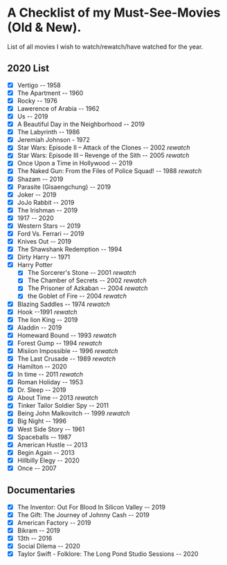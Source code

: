 # A Checklist of my Must-See-Movies (Old & New).

List of all movies I wish to watch/rewatch/have watched for the year.

## 2020 List
- [x] Vertigo -- 1958
- [x] The Apartment -- 1960
- [x] Rocky -- 1976
- [x] Lawerence of Arabia -- 1962
- [x] Us -- 2019
- [x] A Beautiful Day in the Neighborhood -- 2019
- [x] The Labyrinth -- 1986
- [x] Jeremiah Johnson - 1972
- [x] Star Wars: Episode II – Attack of the Clones -- 2002 *rewatch*
- [x] Star Wars: Episode III – Revenge of the Sith -- 2005 *rewatch*
- [x] Once Upon a Time in Hollywood -- 2019
- [x] The Naked Gun: From the Files of Police Squad! -- 1988 *rewatch*
- [x] Shazam -- 2019
- [x] Parasite (Gisaengchung) -- 2019
- [x] Joker -- 2019
- [x] JoJo Rabbit -- 2019
- [x] The Irishman -- 2019
- [x] 1917 -- 2020
- [x] Western Stars -- 2019
- [x] Ford Vs. Ferrari -- 2019
- [x] Knives Out -- 2019
- [x] The Shawshank Redemption -- 1994
- [x] Dirty Harry -- 1971
- [x] Harry Potter
  - [x] The Sorcerer's Stone -- 2001 *rewatch*
  - [x] The Chamber of Secrets -- 2002 *rewatch*
  - [x] The Prisoner of Azkaban -- 2004 *rewatch*
  - [x] the Goblet of Fire -- 2004 *rewatch*
- [x] Blazing Saddles -- 1974 *rewatch*
- [x] Hook --1991 *rewatch*
- [x] The lion King -- 2019
- [x] Aladdin -- 2019
- [x] Homeward Bound -- 1993 *rewatch*
- [x] Forest Gump -- 1994 *rewatch*
- [x] Misiion Impossible -- 1996 *rewatch*
- [x] The Last Crusade -- 1989 *rewatch*
- [x] Hamilton -- 2020
- [x] In time -- 2011 *rewatch*
- [x] Roman Holiday -- 1953
- [x] Dr. Sleep -- 2019
- [x] About Time -- 2013 *rewatch*
- [x] Tinker Tailor Soldier Spy -- 2011
- [x] Being John Malkovitch -- 1999 *rewatch*
- [x] Big Night -- 1996
- [x] West Side Story -- 1961
- [x] Spaceballs -- 1987
- [x] American Hustle -- 2013
- [x] Begin Again -- 2013
- [x] Hillbilly Elegy -- 2020
- [x] Once -- 2007

## Documentaries
- [x] The Inventor: Out For Blood In Silicon Valley -- 2019
- [x] The Gift: The Journey of Johnny Cash -- 2019
- [x] American Factory -- 2019
- [x] Bikram -- 2019
- [x] 13th -- 2016
- [x] Social Dilema -- 2020
- [x] Taylor Swift - Folklore: The Long Pond Studio Sessions -- 2020
